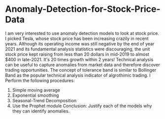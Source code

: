 # Anomaly-Detection-for-Stock-Price-Data
I am very interested to use anomaly detection models to look at stock price. I picked Tesla, whose stock price has been increasing crazily in recent years. Although its operating income was still negative by the end of year 2021 and its fundamental analysis statistics were discouraging, the unit stock price kept raising from less than 20 dollars in mid-2019 to almost $400 in late-2021. It's 20 times growth within 2 years! Technical analysis can be useful to capture anomalies from market data and therefore discover trading opportunities. The concept of tolerance band is similar to Bollinger Band as the popular technical analysis indicator of algrothimic trading.
I Perform the following procedures:
1. Simple moving average
2. Exponential smoothing
3. Seasonal-Trend Decomposition
4. Use the Prophet module
Conclusion: Justify each of the models why they can identify anomalies. 

